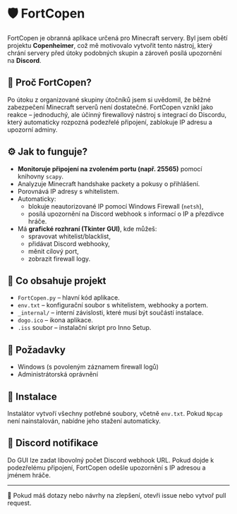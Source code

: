 # 🛡️ FortCopen

FortCopen je obranná aplikace určená pro Minecraft servery. Byl jsem obětí projektu **Copenheimer**, což mě motivovalo vytvořit tento nástroj, který chrání servery před útoky podobných skupin a zároveň posílá upozornění na **Discord**.

## 🚨 Proč FortCopen?

Po útoku z organizované skupiny útočníků jsem si uvědomil, že běžné zabezpečení Minecraft serverů není dostatečné. FortCopen vznikl jako reakce – jednoduchý, ale účinný firewallový nástroj s integrací do Discordu, který automaticky rozpozná podezřelé připojení, zablokuje IP adresu a upozorní adminy.

## ⚙️ Jak to funguje?

- **Monitoruje připojení na zvoleném portu (např. 25565)** pomocí knihovny `scapy`.
- Analyzuje Minecraft handshake packety a pokusy o přihlášení.
- Porovnává IP adresy s whitelistem.
- Automaticky:
  - blokuje neautorizované IP pomocí Windows Firewall (`netsh`),
  - posílá upozornění na Discord webhook s informací o IP a přezdívce hráče.
- Má **grafické rozhraní (Tkinter GUI)**, kde můžeš:
  - spravovat whitelist/blacklist,
  - přidávat Discord webhooky,
  - měnit cílový port,
  - zobrazit firewall logy.

## 📁 Co obsahuje projekt

- `FortCopen.py` – hlavní kód aplikace.
- `env.txt` – konfigurační soubor s whitelistem, webhooky a portem.
- `_internal/` – interní závislosti, které musí být součástí instalace.
- `dogo.ico` – ikona aplikace.
- `.iss` soubor – instalační skript pro Inno Setup.

## 🧪 Požadavky

- Windows (s povoleným záznamem firewall logů)
- Administrátorská oprávnění

## 🔗 Instalace

Instalátor vytvoří všechny potřebné soubory, včetně `env.txt`. Pokud `Npcap` není nainstalován, nabídne jeho stažení automaticky.

## 📡 Discord notifikace

Do GUI lze zadat libovolný počet Discord webhook URL. Pokud dojde k podezřelému připojení, FortCopen odešle upozornění s IP adresou a jménem hráče.

---

💬 Pokud máš dotazy nebo návrhy na zlepšení, otevři issue nebo vytvoř pull request.

